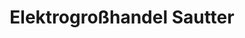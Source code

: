 ---
title: "Elektrogroßhandel Sautter"
url: /bobenheim-roxheim/elektrogrosshandel-sautter/
shop: Großhandel
---